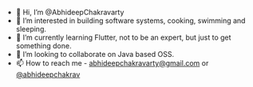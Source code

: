 - 👋 Hi, I’m @AbhideepChakravarty
- 👀 I’m interested in building software systems, cooking, swimming and sleeping.
- 🌱 I’m currently learning Flutter, not to be an expert, but just to get something done.
- 💞️ I’m looking to collaborate on Java based OSS.
- 📫 How to reach me - abhideepchakravarty@gmail.com or [@abhideepchakrav](https://twitter.com/abhideepchakrav) 

<!---
AbhideepChakravarty/AbhideepChakravarty is a ✨ special ✨ repository because its `README.md` (this file) appears on your GitHub profile.
You can click the Preview link to take a look at your changes.
--->
